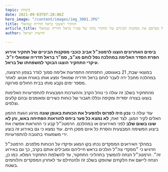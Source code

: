 ```yaml
---
topic: ביטחון
date: 2021-09-03T07:28:06Z
hero_image: "/content/images/img_3081.JPG"
title: תחקיר ראשוני בראל חדריה שמואלי
article_title: צה״ל מפרסם את מסקנות הביניים של תחקיר מותו של סמ״ר בראל חדריה שמואלי
author: חדשות ישראל

---
```

**בימים האחרונים הוצגו לרמטכ״ל אביב כוכבי מסקנות הביניים של תחקיר אירוע הפרת הסדר האלימה במהלכה נפל לוחם מג״ב, סמ״ר בראל חדריה שמואלי ז״ל. עיקרי התחקיר הוצגו הבוקר למשפחתו של בראל.**

במוצאי שבת, 21 באוגוסט, התפתחה התפרעות אלימה סמוך לגדר בצפון הרצועה, במהלכה מחבל ירה לעבר לוחם בראל חדריה שמואלי ופצע אותו באורח אנוש. לאחר מספר ימים נקבע מותו בבית החולים סורוקה.

מהתחקיר בשלב זה עולה כי נוהל הקרב וההערכות המבצעית להתפרעויות האלימות בוצעו בצורה יסודית ומקיפה וכללו תגבור של כוחות כשירים ומאומנים ובהם קלעים וצלפים.

עוד עולה כי **נכון היה לפרוס ולהפעיל את הכוחות באופן שונה** מרגע הגעת ההמון האלים לקיר המגן. לצד זאת, **לא נמצא כל פער ביחס להוראות הפתיחה באש, והן לא שונו בשום שלב** לפני האירועים או במהלכם. הרמטכ״ל קבע כי ההוראות אפשרו את ביצוע המשימה המבצעית והסרת כל איום מסכן חיים. עוד נמצא כי גם באירוע זה בוצע ירי משמעותי בתגובה להתפרעויות.

במהלך האירועים המפקדים נכחו בקו המגע ופיקדו על הכוחות מלפנים. הרמטכ״ל הדגיש כי ״מפקדי צה״ל הולכים בראש חייליהם ומובילים אותם בקרב, כך גם באירוע זה״. הרמטכ״ל הנחה להמשיך בתהליכי התחקור, עד להשלמת התחקיר המלא. כמו כן, הנחה ליישם את הלקחים שהופקו בשלב זה ולהנחילם עד לאחרון המפקדים והלוחמים בשטח.
